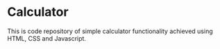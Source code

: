 # Calculator
This is code repository of simple calculator functionality achieved using HTML, CSS and Javascript.
